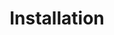 ---
sort_key: 12
layout: sku
id: installation-device
title: Installation
heading: Installation
sub-title: Install a new printer, scanner or the latest software.
features:
 - feature: "As part of our Hardware or Software Installation service we’ll:"
 - feature: "For Hardware:"
 - feature: Guide you through the physical setup of one (1) piece of hardware (eg,Printer, Scanner, Speakers)
 - feature: Install related software and drivers as well as required updates
 - feature: Test to ensure it’s setup and working correctly
 - feature: "For Software:"
 - feature: Verify compatibility with your computer
 - feature: Validate the software source and install the program
 - feature: Ensure software is up-to-date and functional
 - feature: Create a desktop shortcut and start menu entry, if required
 - feature: Ensure appropriate default settings are in place
 - feature: Test to ensure the program is working correctly
price: 99
unit: device
---